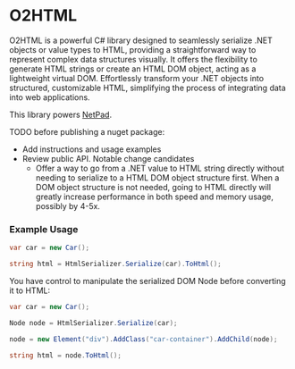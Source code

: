 # O2HTML

O2HTML is a powerful C# library designed to seamlessly serialize .NET objects or
value types to HTML, providing a straightforward way to represent complex data structures 
visually. It offers the flexibility to generate HTML strings or create an HTML DOM 
object, acting as a lightweight virtual DOM. Effortlessly transform 
your .NET objects into structured, customizable HTML, simplifying the process of 
integrating data into web applications.

This library powers [NetPad](https://github.com/tareqimbasher/NetPad).

TODO before publishing a nuget package:
- Add instructions and usage examples
- Review public API. Notable change candidates
  - Offer a way to go from a .NET value to HTML string directly without needing to serialize to a HTML DOM object 
    structure first. When a DOM object structure is not needed, going to HTML directly will greatly increase 
    performance in both speed and memory usage, possibly by 4-5x.


### Example Usage

```csharp
var car = new Car();

string html = HtmlSerializer.Serialize(car).ToHtml();
```

You have control to manipulate the serialized DOM Node before converting it to HTML:
```csharp
var car = new Car();

Node node = HtmlSerializer.Serialize(car);

node = new Element("div").AddClass("car-container").AddChild(node);

string html = node.ToHtml();
```
